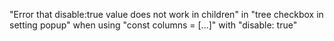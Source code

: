 "Error that disable:true value does not work in children" in "tree checkbox in setting popup" when using "const columns = [...]" with "disable: true"
